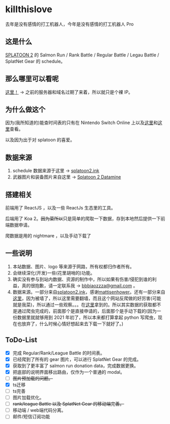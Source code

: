 # killthislove

去年是没有感情的打工机器人，今年是没有感情的打工机器人 Pro

## 这是什么

[SPLATOON 2](https://splatoon.nintendo.com/) 的 Salmon Run / Rank Battle / Regular Battle / Legau Battle / SplatNet Gear 的 schedule。

## 那么哪里可以看呢

[这里！](http://47.103.13.83/) -> 之前的服务器和域名过期了来着，所以就只是个裸 IP。

## 为什么做这个

因为(我所知道的)能查时间表的只有在 Nintendo Switch Online 上以及[这里](https://splatoon2.ink/)和[这里](https://content.oatmealdome.me/bcat/salmon_run)查看。

以及因为出于对 splatoon 的喜爱。

## 数据来源

1. schedule 数据来源于这里 -> [splatoon2.ink](https://splatoon2.ink/)
2. 武器图片和装备图片来自这里 -> [Splatoon 2 Datamine](https://leanny.github.io/splat2/en_files.html)

## 搭建相关

前端用了 ReactJS ，以及一些 ReactJs 生态里的工具。

后端用了 Koa 2。<del>因为菜所以</del>只是简单的爬取一下数据，存到本地然后提供一下前端数据申请。

爬数据是用的 nightmare ，以及手动下载了

## 一些说明

1. 本站数据、图片、logo 等来源于网路，所有权都归作者所有。
2. 会继续深化(开发)一些(花里胡哨的)功能。
3. 确实没有参与到站内数据、资源的制作中，所以如果有伤害/侵犯到谁的利益，真的很抱歉，请一定联系我 -> bbbiaozzza@gmail.com 。
4. 数据来源。一部分来自[splatoon2.ink](https://splatoon2.ink/)，感谢[mattisenhower](https://twitter.com/mattisenhower)。还有一部分来自[这里](https://content.oatmealdome.me/bcat/salmon_run)，因为被墙了，所以这里需要翻墙，而且这个网站反爬做的好厉害(可能就是我菜)，所以通过一些观察。。。在[这里](https://github.com/Leanny/leanny.github.io)拿到的。所以其实数据的获取都不是通过爬虫完成的，前面那个是直接申请的，后面那个是手动下载的(因为一份数据里就就够用到 2021 年初了，所以本来都打算拿起 python 写爬虫，现在也放弃了，什么时候心情好想起来去下载一下就好了。)

## ToDo-List

- [x] 完成 Regular/Rank/League Battle 的时间表。
- [x] 已经爬到了所有的 gear 图片，可以进行 SplatNet Gear 的完成。
- [x] 获取到了更丰富了 salmon run donation data，完成数据更换。
- [x] 把底部的说明界面移出路由，仅作为一个普通的 modal。
- [ ] ~~图片预加载的问题。~~
- [x] ts迁移
- [ ] ts完善
- [ ] 图片加载优化。
- [ ] ~~rank/league Battle 以及 SplatNet Gear 的移动端完善。~~
- [ ] 移动端 / web端代码分离。
- [ ] 邮件/短信订阅功能
